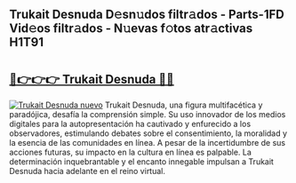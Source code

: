 ## Trukait Desnuda D𝚎sn𝚞dos filtr𝚊dos - Parts-1FD Vid𝚎os filtr𝚊dos - N𝚞evas f𝚘tos atr𝚊ctivas H1T91

# <h2><a href="http://mb3spa.tromn.icu/?c=Trukait+Desnuda">🔗👉👉👉 Trukait Desnuda 🔗🔗</a></h2>

[![Trukait Desnuda nuevo](https://i.imgur.com/pEAQMta.gif)](http://mb3spa.tromn.icu/?c=Trukait+Desnuda)
Trukait Desnuda, una figura multifacética y paradójica, desafía la comprensión simple. Su uso innovador de los medios digitales para la autopresentación ha cautivado y enfurecido a los observadores, estimulando debates sobre el consentimiento, la moralidad y la esencia de las comunidades en línea. A pesar de la incertidumbre de sus acciones futuras, su impacto en la cultura en línea es palpable. La determinación inquebrantable y el encanto innegable impulsan a Trukait Desnuda hacia adelante en el reino virtual.
